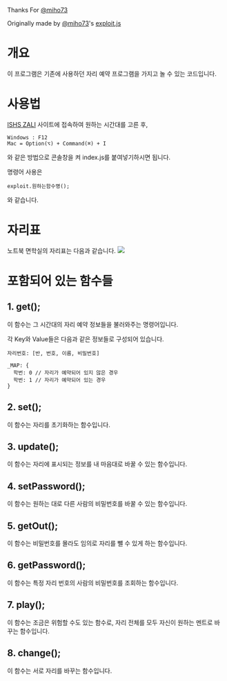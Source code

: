 Thanks For [@miho73](https://github.com/miho73)

Originally made by [@miho73](https://github.com/miho73)'s [exploit.js](https://gist.github.com/miho73/d1ba389306c69935da770c03be4bd750)

# 개요
이 프로그램은 기존에 사용하던 자리 예약 프로그램을 가지고 놀 수 있는 코드입니다.

# 사용법
[ISHS ZALI](https://project01-2cc6f.web.app/1.html) 사이트에 접속하여 원하는 시간대를 고른 후, 

```
Windows : F12
Mac = Option(⌥) + Command(⌘) + I
```

와 같은 방법으로 콘솔창을 켜 index.js를 붙여넣기하시면 됩니다.

명령어 사용은
```
exploit.원하는함수명();
```

와 같습니다.

# 자리표
노트북 면학실의 자리표는 다음과 같습니다.
![](https://i.ibb.co/6X4NQXS/20230303.png)

# 포함되어 있는 함수들
## 1. get();
이 함수는 그 시간대의 자리 예약 정보들을 불러와주는 명령어입니다.

각 Key와 Value들은 다음과 같은 정보들로 구성되어 있습니다.

```
자리번호: [반, 번호, 이름, 비밀번호]

_MAP: {
  학번: 0 // 자리가 예약되어 있지 않은 경우
  학번: 1 // 자리가 예약되어 있는 경우
}
```

## 2. set();
이 함수는 자리를 초기화하는 함수입니다.

## 3. update();
이 함수는 자리에 표시되는 정보를 내 마음대로 바꿀 수 있는 함수입니다.

## 4. setPassword();
이 함수는 원하는 대로 다른 사람의 비밀번호를 바꿀 수 있는 함수입니다.

## 5. getOut();
이 함수는 비밀번호를 몰라도 임의로 자리를 뺄 수 있게 하는 함수입니다.

## 6. getPassword();
이 함수는 특정 자리 번호의 사람의 비밀번호를 조회하는 함수입니다.

## 7. play();
이 함수는 조금은 위험할 수도 있는 함수로, 자리 전체를 모두 자신이 원하는 멘트로 바꾸는 함수입니다.

## 8. change();
이 함수는 서로 자리를 바꾸는 함수입니다.